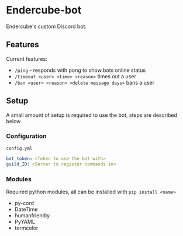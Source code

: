 # Endercube-bot

Endercube's custom Discord bot.

## Features

Current features:

* `/ping` - responds with pong to show bots online status
* `/timeout <user> <time> <reason>` times out a user
* `/ban <user> <reason> <delete message days>` bans a user

## Setup

A small amount of setup is required to use the bot, steps are described below

### Configuration

`config.yml`

```yml
bot_token: <Token to use the bot with>
guild_ID: <Server to register commands in>
```

### Modules

Required python modules, all can be installed with `pip install <name>`

* py-cord
* DateTime
* humanfriendly
* PyYAML
* termcolor
